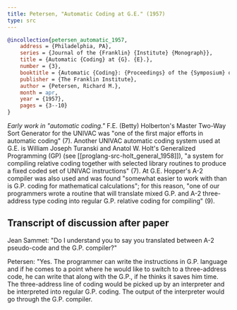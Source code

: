 ```yaml
---
title: Petersen, "Automatic Coding at G.E." (1957)
type: src
---
```


```bibtex
@incollection{petersen_automatic_1957,
	address = {Philadelphia, PA},
	series = {Journal of the {Franklin} {Institute} {Monograph}},
	title = {Automatic {Coding} at {G}. {E}.},
	number = {3},
	booktitle = {Automatic {Coding}: {Proceedings} of the {Symposium} on {Automatic} {Coding}, {January} 24-25, {Franklin} {Institute}, {Philadelphia}},
	publisher = {The Franklin Institute},
	author = {Petersen, Richard M.},
	month = apr,
	year = {1957},
	pages = {3--10}
}
```

*Early work in "automatic coding."* F.E. (Betty) Holberton's Master Two-Way Sort Generator for the UNIVAC was "one of the first major efforts in automatic coding" (7). Another UNIVAC automatic coding system used at G.E. is William Joseph Turanski and Anatol W. Holt's Generalized Programming (GP) (see [[proglang-src-holt_general_1958]]), "a system for compiling relative coding together with selected library routines to produce a fixed coded set of UNIVAC instructions" (7). At G.E. Hopper's A-2 compiler was also used and was found "somewhat easier to work with than is G.P. coding for mathematical calculations"; for this reason, "one of our programmers wrote a routine that will translate mixed G.P. and A-2 three-address type coding into regular G.P. relative coding for compiling" (9).

## Transcript of discussion after paper

Jean Sammet: "Do I understand you to say you translated between A-2 pseudo-code and the G.P. compiler?"

Petersen: "Yes. The programmer can write the instructions in G.P. language and if he comes to a point where he would like to switch to a three-address code, he can write that along with the G.P., if he thinks it saves him time. The three-address line of coding would be picked up by an interpreter and be interpreted into regular G.P. coding. The output of the interpreter would go through the G.P. compiler.  